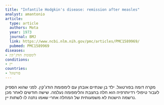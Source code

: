 ```yaml
---
title: "Infantile Hodgkin's disease: remission after measles"
analyst: amantonio
article:
  type: article
  authors: Mota
  year: 1973
  journal: BMJ
  link: https://www.ncbi.nlm.nih.gov/pmc/articles/PMC1589969/
  pubmed: PMC1589969
diseases:
- לימפומת הודג'קין
conditions:
- יין
countries:
- פורטוגל
---
```


מקרה דומה בפורטוגל. ילד בן שנתיים אובחן עם לימפומת הודג'קין. לפני שהוא הספיק לעבור טיפולי רדיותרפיה הוא חלה בחצבת והלימפומה נעלמה. שישה חודשים לאחר מכן נרשמה הישנות לא משמעותית של המחלה אחרי שאמו נתנה לו לשתות יין.
